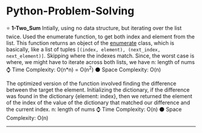 # Python-Problem-Solving
:star: **1-Two_Sum**
Intially, using no data structure, but iterating over the list twice. Used the enumerate function, to get both index and element from the list.
This function returns an object of the [enumerate](https://docs.python.org/3/library/functions.html#enumerate) class, which is 
basically, like a list of tuples `[(index, element), (next_index, next_element)]`.
Skipping where the indexes match.
Since, the worst case is where, we might have to iterate across both lists, we have
n: length of nums
:watch: Time Complexity: O(n*n) = O(n<sup>2</sup>)
:black_circle: Space Complexity: O(n)

The optimized version of the function involved finding the difference between the target the element.
Initializing the dictionary, if the difference was found in the dictionary {element: index}, then we returned the element of the
index of the value of the dictionary that matched our difference and the current index.
n: length of nums
:watch: Time Complexity: O(n)
:black_circle: Space Complexity: O(n)
***********************************************************************************************